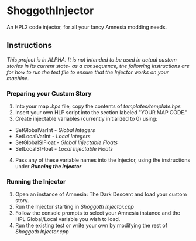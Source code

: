 # ShoggothInjector
An HPL2 code injector, for all your fancy Amnesia modding needs.

## Instructions
*This project is in ALPHA. It is not intended to be used in actual custom stories in its current state- as a consequence, the following instructions are for how to run the test file to ensure that the Injector works on your machine.*

### Preparing your Custom Story
1) Into your map *.hps* file, copy the contents of *templates/template.hps*
2) Insert your own HLP script into the section labeled "YOUR MAP CODE."
3) Create injectable variables (currently initialized to 0) using:
* SetGlobalVarInt - *Global Integers*
* SetLocalVarInt - *Local Integers*
* SetGlobalSIFloat - *Global Injectable Floats*
* SetLocalSIFloat - *Local Injectable Floats*
4) Pass any of these variable names into the Injector, using the instructions under ***Running the Injector***

### Running the Injector
1) Open an instance of Amnesia: The Dark Descent and load your custom story.
2) Run the Injector starting in *Shoggoth Injector.cpp*
3) Follow the console prompts to select your Amnesia instance and the HPL Global/Local variable you wish to load.
4) Run the existing test or write your own by modifying the rest of *Shoggoth Injector.cpp*
